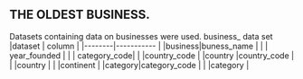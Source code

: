 ## THE OLDEST BUSINESS. 
Datasets containing data on businesses were used. 
business_ data set 
|dataset | column       |
|--------|-----------   |
|business|buness_name   |
|        | year_founded |
|        | category_code|
|        |country_code  |
|country |country_code  |
|        |country       |
|        |continent     |
|category|category_code |
|        |category      |
